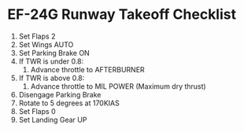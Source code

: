 # EF-24G Runway Takeoff Checklist

1. Set Flaps 2
2. Set Wings AUTO
3. Set Parking Brake ON
4. If TWR is under 0.8:
    1. Advance throttle to AFTERBURNER
5. If TWR is above 0.8:
    1. Advance throttle to MIL POWER (Maximum dry thrust)
6. Disengage Parking Brake
7. Rotate to 5 degrees at 170KIAS
8. Set Flaps 0
9. Set Landing Gear UP

<br>
